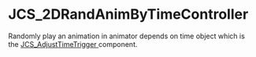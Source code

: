 <!--
   - $File: JCS_2DRandAnimByTimeController.html $
   - $Date: 2018-10-01 20:40:54 $
   - $Revision: $
   - $Creator: Jen-Chieh Shen $
   - $Notice: See LICENSE.txt for modification and distribution information
   -                   Copyright © 2018 by Shen, Jen-Chieh $
-->


<div id="content-header">
  <h1>JCS_2DRandAnimByTimeController</h1>
</div>

<p>
  Randomly play an animation in animator depends on time object which is the
  <a href="?page=Actions_sl_JCS_AdjustTimeTrigger">
    JCS_AdjustTimeTrigger
  </a>
  component.
</p>

